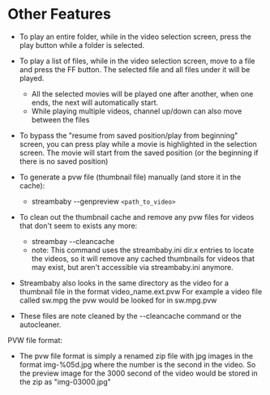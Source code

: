 # Other Features #

  * To play an entire folder, while in the video selection screen, press the play button while a folder is selected.
  * To play a list of files, while in the video selection screen, move to a file and press the FF button.  The selected file and all files under it will be played.
    * All the selected movies will be played one after another, when one ends, the next will automatically start.
    * While playing multiple videos, channel up/down can also move between the files

  * To bypass the "resume from saved position/play from beginning" screen, you can press play while a movie is highlighted in the selection screen.  The movie will start from the saved position (or the beginning if there is no saved position)

  * To generate a pvw file (thumbnail file) manually (and store it in the cache):
    * streambaby --genpreview `<path_to_video>`
  * To clean out the thumbnail cache and remove any pvw files for videos that don't seem to exists any more:
    * streambay --cleancache
    * note:  This command uses the streambaby.ini dir.x entries to locate the videos, so it will remove any cached thumbnails for videos that may exist, but aren't accessible via streambaby.ini anymore.

  * Streambaby also looks in the same directory as the video for a thumbnail file in the format video\_name.ext.pvw For example a video file called sw.mpg the pvw would be looked for in sw.mpg.pvw
  * These files are note cleaned by the --cleancache command or the autocleaner.

PVW file format:
  * The pvw file format is simply a renamed zip file with jpg images in the format img-%05d.jpg where the number is the second in the video.  So the preview image for the 3000 second of the video would be stored in the zip as "img-03000.jpg"